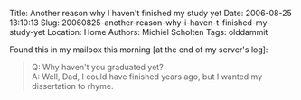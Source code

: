 Title: Another reason why I haven't finished my study yet
Date: 2006-08-25 13:10:13
Slug: 20060825-another-reason-why-i-haven-t-finished-my-study-yet
Location: Home
Authors: Michiel Scholten
Tags: olddammit

<p>Found this in my mailbox this morning [at the end of my server's log]:</p>

<blockquote><p class="quote">Q: Why haven't you graduated yet?<br />
A: Well, Dad, I could have finished years ago, but I wanted my dissertation to rhyme.</p></blockquote>
